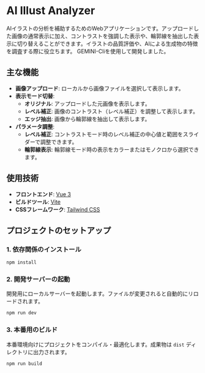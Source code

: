 # AI Illust Analyzer

AIイラストの分析を補助するためのWebアプリケーションです。アップロードした画像の通常表示に加え、コントラストを強調した表示や、輪郭線を抽出した表示に切り替えることができます。イラストの品質評価や、AIによる生成物の特徴を調査する際に役立ちます。
GEMINI-Cliを使用して開発しました。

## 主な機能

- **画像アップロード**: ローカルから画像ファイルを選択して表示します。
- **表示モード切替**:
    - **オリジナル**: アップロードした元画像を表示します。
    - **レベル補正**: 画像のコントラスト（レベル補正）を調整して表示します。
    - **エッジ抽出**: 画像から輪郭線を抽出して表示します。
- **パラメータ調整**:
    - **レベル補正**: コントラストモード時のレベル補正の中心値と範囲をスライダーで調整できます。
    - **輪郭線表示**: 輪郭線モード時の表示をカラーまたはモノクロから選択できます。

## 使用技術

- **フロントエンド**: [Vue 3](https://vuejs.org/)
- **ビルドツール**: [Vite](https://vitejs.dev/)
- **CSSフレームワーク**: [Tailwind CSS](https://tailwindcss.com/)

## プロジェクトのセットアップ

### 1. 依存関係のインストール

```sh
npm install
```

### 2. 開発サーバーの起動

開発用にローカルサーバーを起動します。ファイルが変更されると自動的にリロードされます。

```sh
npm run dev
```

### 3. 本番用のビルド

本番環境向けにプロジェクトをコンパイル・最適化します。成果物は `dist` ディレクトリに出力されます。

```sh
npm run build
```
